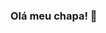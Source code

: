 ### Olá meu chapa! 👋

<!--

Me chamo Luis Fernando, estudante de CCP, procurando aprender coisas novas e melhorar o que já foi aprendido!


- 🌱 Atualmente estou aprendendo: ECMAScript. 





